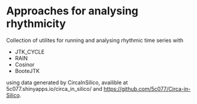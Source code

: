 # Approaches for analysing rhythmicity
Collection of utilites for running and analysing rhythmic time series with 
* JTK_CYCLE
* RAIN
* Cosinor
* BooteJTK

using data generated by CircaInSilico, availible at 
5c077.shinyapps.io/circa_in_silico/ and 
https://github.com/5c077/Circa-in-Silico.

